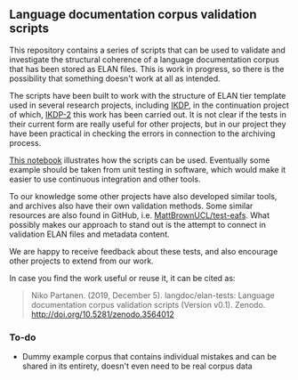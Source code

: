 ## Language documentation corpus validation scripts

This repository contains a series of scripts that can be used to validate and investigate the structural coherence of a language documentation corpus that has been stored as ELAN files. This is work in progress, so there is the possibility that something doesn't work at all as intended.

The scripts have been built to work with the structure of ELAN tier template used in several research projects, including [IKDP](https://langdoc.github.io/IKDP/), in the continuation project of which, [IKDP-2](https://langdoc.github.io/IKDP-2/) this work has been carried out. It is not clear if the tests in their current form are really useful for other projects, but in our project they have been practical in checking the errors in connection to the archiving process.

[This notebook](./elan_tests.ipynb) illustrates how the scripts can be used. Eventually some example should be taken from unit testing in software, which would make it easier to use continuous integration and other tools.
 
To our knowledge some other projects have also developed similar tools, and archives also have their own validation methods. Some similar resources are also found in GitHub, i.e. [MattBrownUCL/test-eafs](https://github.com/MattBrownUCL/test-eafs). What possibly makes our approach to stand out is the attempt to connect in validation ELAN files and metadata content.

We are happy to receive feedback about these tests, and also encourage other projects to extend from our work.

In case you find the work useful or reuse it, it can be cited as:

> Niko Partanen. (2019, December 5). langdoc/elan-tests: Language documentation corpus validation scripts (Version v0.1). Zenodo. http://doi.org/10.5281/zenodo.3564012

### To-do

- Dummy example corpus that contains individual mistakes and can be shared in its entirety, doesn't even need to be real corpus data
